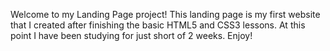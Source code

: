 Welcome to my Landing Page project!
This landing page is my first website that I created after finishing the basic HTML5 and CSS3 lessons.
At this point I have been studying for just short of 2 weeks. Enjoy!
